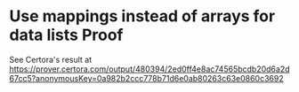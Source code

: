# Use mappings instead of arrays for data lists Proof

See Certora's result at https://prover.certora.com/output/480394/2ed0ff4e8ac74565bcdb20d6a2d67cc5?anonymousKey=0a982b2ccc778b71d6e0ab80263c63e0860c3692